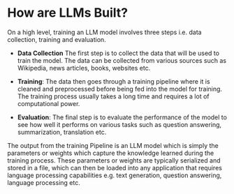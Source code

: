 # How are LLMs Built?

On a high level, training an LLM model involves three steps i.e. data collection, training and evaluation. 

- **Data Collection** The first step is to collect the data that will be used to train the model. The data can be collected from various sources such as Wikipedia, news articles, books, websites etc.

- **Training**: The data then goes through a training pipeline where it is cleaned and preprocessed before being fed into the model for training. The training process usually takes a long time and requires a lot of computational power.

- **Evaluation**: The final step is to evaluate the performance of the model to see how well it performs on various tasks such as question answering, summarization, translation etc.

The output from the training Pipeline is an LLM model which is simply the parameters or weights which capture the knowledge learned during the training process. These parameters or weights are typically serialized and stored in a file, which can then be loaded into any application that requires language processing capabilities e.g. text generation, question answering, language processing etc.